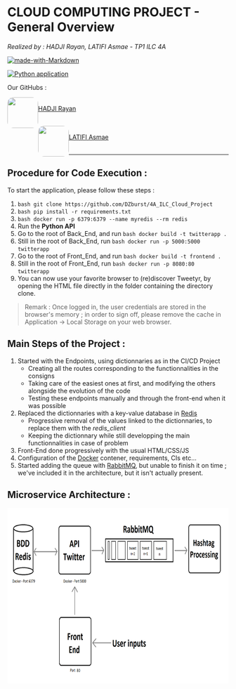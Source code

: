 # **CLOUD COMPUTING PROJECT - General Overview**

*Realized by : HADJI Rayan, LATIFI Asmae - TP1 ILC 4A*

[![made-with-Markdown](https://img.shields.io/badge/Made%20with-Markdown-1f425f.svg)](http://commonmark.org)

[![Python application](https://github.com/DZburst/4A_ILC_Cloud_Project/actions/workflows/build_app.yml/badge.svg)](https://github.com/DZburst/4A_ILC_Cloud_Project/actions/workflows/build_app.yml)

Our GitHubs : 

<a href="url">[<img src="https://avatars.githubusercontent.com/u/115188188?v=4" align="left" height="70" width="70" style="border-radius: 20%;"><br>HADJI Rayan](https://github.com/DZburst)</a>
<br>
<br>

<a href="url">[<img src="https://avatars.githubusercontent.com/u/116982968?v=4" align="left" height="70" width="70" style="border-radius: 20%;"><br>LATIFI Asmae](https://github.com/Asmlatg)</a>
<br> 
<br> 

---

## Procedure for Code Execution :

  To start the application, please follow these steps :

  1. ```bash git clone https://github.com/DZburst/4A_ILC_Cloud_Project```
  2. ```bash pip install -r requirements.txt```
  3. ```bash docker run -p 6379:6379 --name myredis --rm redis```
  4. Run the **Python API**
  5. Go to the root of Back_End, and run ```bash docker build -t twitterapp .```
  6. Still in the root of Back_End, run ```bash docker run -p 5000:5000 twitterapp```
  7. Go to the root of Front_End, and run ```bash docker build -t frontend .```
  8. Still in the root of Front_End, run ```bash docker run -p 8080:80 twitterapp```
  9. You can now use your favorite browser to (re)discover Tweetyr, by opening the HTML file directly in the folder containing the directory clone.

  > Remark : Once logged in, the user credentials are stored in the browser's memory ; in order to sign off, please remove the cache in Application -> Local Storage on your web browser.


## Main Steps of the Project :

1. Started with the Endpoints, using dictionnaries as in the CI/CD Project
    - Creating all the routes corresponding to the functionnalities in the consigns
    - Taking care of the easiest ones at first, and modifying the others alongside the evolution of the code
    - Testing these endpoints manually and through the front-end when it was possible
2. Replaced the dictionnaries with a key-value database in [Redis](https://redis.io/)
    - Progressive removal of the values linked to the dictionnaries, to replace them with the *redis_client*
    - Keeping the dictionnary while still developping the main functionnalities in case of problem
3. Front-End done progressively with the usual HTML/CSS/JS
4. Configuration of the [Docker](https://www.docker.com/) contener, requirements, CIs etc...
5. Started adding the queue with [RabbitMQ](https://www.rabbitmq.com/), but unable to finish it on time ; we've included it in the architecture, but it isn't actually present.

## Microservice Architecture :

<img src="./MicroserviceArchitecture.png" alt="Microservice Architecture" style="height: 400px; width:750px;"/>
